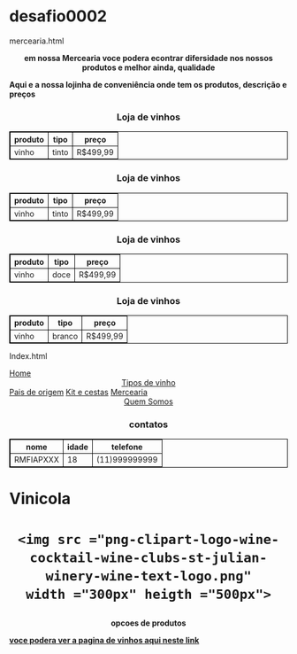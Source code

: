 # desafio0002
mercearia.html
<!DOCTYPE html>
<html lang="en">
<head>
    <meta charset="UTF-8">
    <meta http-equiv="X-UA-Compatible" content="IE=edge">
    <meta name="viewport" content="width=device-width, initial-scale=1.0">
    <title>Mercearia</title>
</head>
<body>
    <center><p><b>em nossa Mercearia voce podera econtrar difersidade nos nossos produtos e melhor ainda, qualidade</b></p></center>
    <p><b>Aqui e a nossa lojinha de conveniência onde tem os produtos, descrição e preços
    </b></p>
    <center>
    <style>
        table,th,td{
            border: 1px solid black;
        }
    </style>
    <table>
        <h3>Loja de vinhos</h3>
        <tr>
            <th>produto</th>
            <th>tipo</th>
            <th>preço</th>
        </tr>
        <tr>
            <td>vinho</td>
            <td>tinto</td>
            <td>R$499,99</td>
        </tr>
    </table>
    <style>
        table,th,td{
            border: 1px solid black;
        }
    </style>
    <table>
        <h3>Loja de vinhos</h3>
        <tr>
            <th>produto</th>
            <th>tipo</th>
            <th>preço</th>
        </tr>
        <tr>
            <td>vinho</td>
            <td>tinto</td>
            <td>R$499,99</td>
        </tr>
    </table>
    <style>
        table,th,td{
            border: 1px solid black;
        }
    </style>
    <table>
        <h3>Loja de vinhos</h3>
        <tr>
            <th>produto</th>
            <th>tipo</th>
            <th>preço</th>
        </tr>
        <tr>
            <td>vinho</td>
            <td>doce</td>
            <td>R$499,99</td>
        </tr>
    </table>
    <style>
        table,th,td{
            border: 1px solid black;
        }
    </style>
    <table>
        <h3>Loja de vinhos</h3>
        <tr>
            <th>produto</th>
            <th>tipo</th>
            <th>preço</th>
        </tr>
        <tr>
            <td>vinho</td>
            <td>branco</td>
            <td>R$499,99</td>
        </tr>
    </table>
</center>

</body>
</html>


Index.html
<!DOCTYPE html>
<html lang="en">
<head>
    <meta charset="UTF-8">
    <meta http-equiv="X-UA-Compatible" content="IE=edge">
    <meta name="viewport" content="width=device-width, initial-scale=1.0">
    <title>Vinicola_fiap</title>
</head>
<body>
  <a href="teste.html">Home</a>
  <center><a href="https://www.vmvinhos.com.br/tipos-de-vinho">Tipos de vinho</a></center>
  <a href="https://www.wine.com.br/winepedia/enoturismo/produtores-de-vinho-mundo/">Pais de origem</a>
  <a href="https://amadaflores.online/?gclid=Cj0KCQjwt_qgBhDFARIsABcDjOe5OuDfD8VURWcDD2mFgiL81Rqgnd6woSlSoGjAr6hBJkFM78gII14aAniiEALw_wcB">Kit e cestas</a>
  <a href="mercearia.html">Mercearia</a>
  <center>
    <a href="https://www.fiap.com.br/">Quem Somos</a>
    <style>
        table,th,td{
            border: 1px solid black;
        }
    </style>
    <table>
        <h3>contatos</h3>
        <tr>
            <th>nome</th>
            <th>idade</th>
            <th>telefone</th>
        </tr>
        <tr>
            <td>RMFIAPXXX</td>
            <td>18</td>
            <td>(11)999999999</td>
        </tr>
    </table>
</center>

  <h1>Vinicola</h1>
  <h1>
    <center>

    
    <img src ="png-clipart-logo-wine-cocktail-wine-clubs-st-julian-winery-wine-text-logo.png"
    width ="300px" heigth ="500px">
  </center>
  </h1>
  <center><p><b> opcoes de produtos</b></p></center>
  <p><b> <a href="https://reserva85.com.br/vinho/como-vinho-e-feito/#:~:text=O%20vinho%20%C3%A9%20feito%20a,morrem%20e%20a%20fermenta%C3%A7%C3%A3o%20termina.">voce podera ver a pagina de vinhos aqui neste link</a>

</body>
</html>
